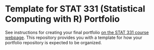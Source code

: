 # Template for STAT 331 (Statistical Computing with R) Portfolio

See instructions for creating your final portfolio
[on the STAT 331 course webpage](https://atheobold.github.io/groupworthy-data-science/portfolio/portfolio-instructions.html). This repository provides you with a template
for how your portfolio repository is expected to be organized. 
